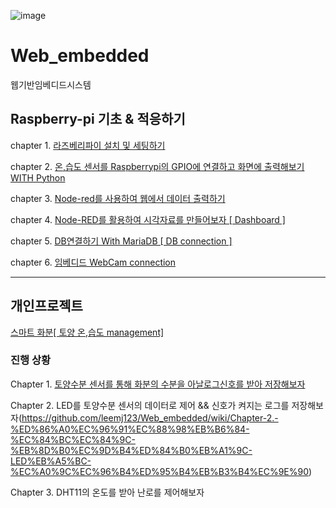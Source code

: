 ![image](https://user-images.githubusercontent.com/100738591/207513311-db97bf0f-894e-41d4-8d2e-14d2a1561966.png)


# Web_embedded
웹기반임베디드시스템 

## Raspberry-pi 기초 & 적응하기

chapter 1. [라즈베리파이 설치 및 세팅하기](https://github.com/leemj123/Web_embedded/wiki/3%EC%A3%BC%EC%B0%A8-%EC%9E%84%EB%B2%A0%EB%94%94%EB%93%9C-%EC%8B%9C%EC%8A%A4%ED%85%9C-%EB%B3%B4%EA%B3%A0%EC%84%9C_%EC%9D%B4%EB%AA%85%EC%9E%AC)

chapter 2. [온,습도 센서를 Raspberrypi의 GPIO에 연결하고 화면에 출력해보기 WITH Python](https://github.com/leemj123/Web_embedded/wiki/4%EC%A3%BC%EC%B0%A8-%EC%9B%B9-%EC%9E%84%EB%B2%A0%EB%94%94%EB%93%9C---%EC%98%A8,%EC%8A%B5%EB%8F%84%EC%84%BC%EC%84%9C)

chapter 3. [Node-red를 사용하여 웹에서 데이터 출력하기](https://github.com/leemj123/Web_embedded/wiki/5%EC%A3%BC%EC%B0%A8-%EC%9B%B9-%EC%9E%84%EB%B2%A0%EB%94%94%EB%93%9C--Node-Red-%EC%8B%A4%EC%8A%B5%EB%B3%B4%EA%B3%A0%EC%84%9C)

chapter 4. [Node-RED를 활용하여 시각자료를 만들어보자 [ Dashboard ]](https://github.com/leemj123/Web_embedded/wiki/6%EC%A3%BC%EC%B0%A8---MariaDB-%EC%82%AC%EC%9A%A9%ED%95%98%EC%97%AC-%EC%A0%95%EB%B3%B4%EB%A5%BC-%EC%A0%80%EC%9E%A5%ED%95%98%EC%9E%90.-%5B-Dashboard-%5D)

chapter 5. [DB연결하기 With MariaDB [ DB connection ]](https://github.com/leemj123/Web_embedded/wiki/DB%EC%97%B0%EA%B2%B0%ED%95%98%EA%B8%B0-With-MariaDB-%5B-DB-connection-%5D)

chapter 6. [임베디드 WebCam connection](https://github.com/leemj123/Web_embedded/wiki/7%EC%A3%BC%EC%B0%A8-%EC%9E%84%EB%B2%A0%EB%94%94%EB%93%9C---WebCam-connection)
*** 
## 개인프로젝트
[스마트 화분[ 토양 온,습도 management]](https://github.com/leemj123/Web_embedded/wiki/%EA%B0%9C%EC%9D%B8-%ED%94%84%EB%A1%9C%EC%A0%9D%ED%8A%B8:-%EC%8A%A4%EB%A7%88%ED%8A%B8-%ED%99%94%EB%B6%84%5B-%ED%86%A0%EC%96%91-%EC%98%A8,%EC%8A%B5%EB%8F%84-management%5D)

### 진행 상황
Chapter 1. [토양수분 센서를 통해 화분의 수분을 아날로그신호를 받아 저장해보자](https://github.com/leemj123/Web_embedded/wiki/Chapter-1.-%ED%86%A0%EC%96%91%EC%88%98%EB%B6%84-%EC%84%BC%EC%84%9C%EB%A5%BC-%ED%86%B5%ED%95%B4-%ED%99%94%EB%B6%84%EC%9D%98-%EC%88%98%EB%B6%84%EC%9D%84-%EC%95%84%EB%82%A0%EB%A1%9C%EA%B7%B8%EC%8B%A0%ED%98%B8%EB%A5%BC-%EB%B0%9B%EC%95%84-%EC%A0%80%EC%9E%A5%ED%95%B4%EB%B3%B4%EC%9E%90)

Chapter 2. LED를 토양수분 센서의 데이터로 제어 && 신호가 켜지는 로그를 저장해보자(https://github.com/leemj123/Web_embedded/wiki/Chapter-2.-%ED%86%A0%EC%96%91%EC%88%98%EB%B6%84-%EC%84%BC%EC%84%9C-%EB%8D%B0%EC%9D%B4%ED%84%B0%EB%A1%9C-LED%EB%A5%BC-%EC%A0%9C%EC%96%B4%ED%95%B4%EB%B3%B4%EC%9E%90)

Chapter 3. DHT11의 온도를 받아 난로를 제어해보자

